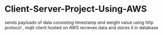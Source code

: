 # Client-Server-Project-Using-AWS
sends payloads of data consisting timestamp and weight value using http protocol , mqtt client hosted on AWS recieves data and stores it in database
